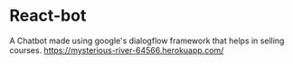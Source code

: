 # React-bot
A Chatbot made using google's dialogflow framework that helps in selling courses.
https://mysterious-river-64566.herokuapp.com/
